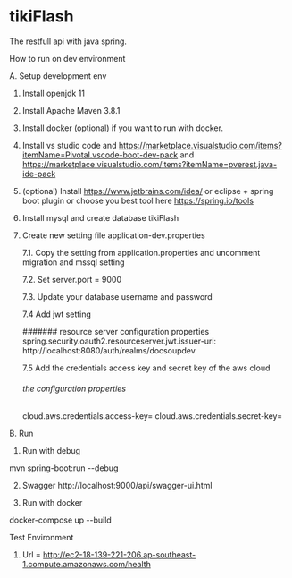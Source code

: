 # tikiFlash
The restfull api with java spring.

How to run on dev environment

A. Setup development env

1. Install openjdk 11

2. Install Apache Maven 3.8.1

3. Install docker (optional) if you want to run with docker.

4. Install vs studio code and https://marketplace.visualstudio.com/items?itemName=Pivotal.vscode-boot-dev-pack and https://marketplace.visualstudio.com/items?itemName=pverest.java-ide-pack

5. (optional) Install https://www.jetbrains.com/idea/ or eclipse + spring boot plugin or choose you best tool here  https://spring.io/tools

6. Install mysql and create database tikiFlash

7. Create new setting file application-dev.properties

   7.1. Copy the setting from application.properties and uncomment migration and mssql setting

   7.2. Set server.port = 9000

   7.3. Update your database username and password

   7.4  Add jwt setting

   ####### resource server configuration properties
   spring.security.oauth2.resourceserver.jwt.issuer-uri: http://localhost:8080/auth/realms/docsoupdev

   7.5 Add the credentials access key and secret key of the aws cloud
   ###### the configuration properties
   cloud.aws.credentials.access-key=
   cloud.aws.credentials.secret-key=

B. Run
1. Run with debug

mvn spring-boot:run --debug

2. Swagger
   http://localhost:9000/api/swagger-ui.html

2. Run with docker

docker-compose up --build

Test Environment


1. Url = http://ec2-18-139-221-206.ap-southeast-1.compute.amazonaws.com/health

